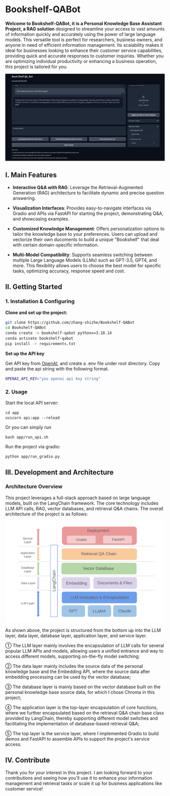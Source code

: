 # Bookshelf-QABot

**Welcome to Bookshelf-QABot, it is a Personal Knowledge Base Assistant Project, a RAG solution** designed to streamline your access to vast amounts of information quickly and accurately using the power of large language models. This versatile tool is perfect for researchers, business owners, and anyone in need of efficient information management. Its scalability makes it ideal for businesses looking to enhance their customer service capabilities, providing quick and accurate responses to customer inquiries. Whether you are optimizing individual productivity or enhancing a business operation, this project is tailored for you.

![](img/webpage.png)

## I. Main Features

- **Interactive Q&A with RAG**: Leverage the Retrieval-Augmented Generation (RAG) architecture to facilitate dynamic and precise question answering. 

- **Visualization Interfaces**: Provides easy-to-navigate interfaces via Gradio and APIs via FastAPI for starting the project, demonstrating Q&A, and showcasing examples.

- **Customized Knowledge Management**: Offers personalization options to tailor the knowledge base to your preferences. Users can upload and vectorize their own ducoments to build a unique "Bookshelf" that deal with certain domain-specific information.

- **Multi-Model Compatibility**: Supports seamless switching between multiple Large Language Models (LLMs) such as GPT-3.5, GPT4, and more. This flexibility allows users to choose the best model for specific tasks, optimizing accuracy, response speed and cost.


## II. Getting Started


### 1. Installation & Configuring

**Clone and set up the project:**

```bash
git clone https://github.com/zhang-shizhe/Bookshelf-QABot
cd Bookshelf-QABot
conda create -n bookshelf-qabot python==3.10.14
conda activate bookshelf-qabot
pip install -r requirements.txt
```
**Set up the API key**

Get API key from [OpenAI](https://platform.openai.com/), and create a .env file under root directory. Copy and paste the api string with the following format.
```bash
OPENAI_API_KEY="you openai api key string"
```

### 2. Usage
Start the local API server:
```
cd app
uvicorn api:app --reload
```
Or you can simply run
```
bash app/run_api.sh
```
Run the project via gradio:

```shell
python app/run_gradio.py
```


## III. Development and Architecture
### Architecture Overview

This project leverages a full-stack approach  based on large language models, built on the LangChain framework. The core technology includes LLM API calls, RAG, vector databases, and retrieval Q&A chains. The overall architecture of the project is as follows:

![](img/structure.png)

As shown above, the project is structured from the bottom up into the LLM layer, data layer, database layer, application layer, and service layer.

① The LLM layer mainly involves the encapsulation of LLM calls for several popular LLM APIs and models, allowing users a unified entrance and way to access different models, supporting on-the-fly model switching;

② The data layer mainly includes the source data of the personal knowledge base and the Embedding API, where the source data after embedding processing can be used by the vector database;

③ The database layer is mainly based on the vector database built on the personal knowledge base source data, for which I chose Chroma in this project;

④ The application layer is the top-layer encapsulation of core functions, where we further encapsulated based on the retrieval Q&A chain base class provided by LangChain, thereby supporting different model switches and facilitating the implementation of database-based retrieval Q&A;

⑤ The top layer is the service layer, where I implemented Gradio to build demos and FastAPI to assemble APIs to support the project's service access.

## IV. Contribute
Thank you for your interest in this project. I am looking forward to your contributions and seeing how you'll use it to enhance your information management and retrieval tasks or scale it up for business applications like customer service!
